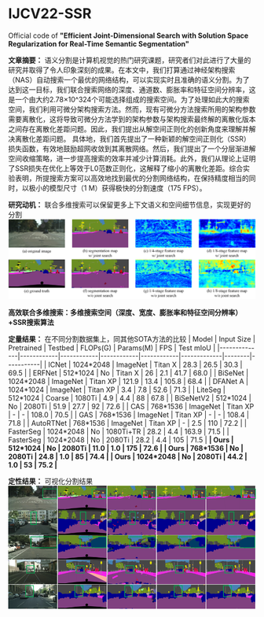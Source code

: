# IJCV22-SSR
Official code of **"Efficient Joint-Dimensional Search with Solution Space Regularization for Real-Time Semantic Segmentation"**

**文章摘要：** 语义分割是计算机视觉的热门研究课题，研究者们对此进行了大量的研究并取得了令人印象深刻的成果。在本文中，我们打算通过神经架构搜索（NAS）自动搜索一个最优的网络结构，可以实现实时且准确的语义分割。为了达到这一目标，我们联合搜索网络的深度、通道数、膨胀率和特征空间分辨率，这是一个由大约2.78×10^324个可能选择组成的搜索空间。为了处理如此大的搜索空间，我们利用可微分架构搜索方法。然而，现有可微分方法搜索所用的架构参数需要离散化，这将导致可微分方法学到的架构参数与架构搜索最终解的离散化版本之间存在离散化差距问题。因此，我们提出从解空间正则化的创新角度来理解并解决离散化差距问题。
具体地，我们首先提出了一种新颖的解空间正则化（SSR）损失函数，有效地鼓励超网收敛到其离散网络。然后，我们提出了一个分层渐进解空间收缩策略，进一步提高搜索的效率并减少计算消耗。此外，我们从理论上证明了SSR损失在优化上等效于L0范数正则化，这解释了缩小的离散化差距。综合实验表明，所提搜索方案可以高效地找到最优的分割网络结构，在保持精度相当的同时，以极小的模型尺寸（1 M）获得极快的分割速度（175 FPS）。

**研究动机：** 联合多维搜索可以保留更多上下文语义和空间细节信息，实现更好的分割
![image](https://github.com/Sunshine-Ye/IJCV22-SSR/blob/main/assets/%E6%A1%86%E6%9E%B6%E5%9B%BE1_13.png)

**高效联合多维搜索：多维搜索空间（深度、宽度、膨胀率和特征空间分辨率）+SSR搜索算法**
<!-- ![image](https://github.com/Sunshine-Ye/IJCV22-SSR/blob/main/assets/%E4%B8%BB%E6%A1%86%E5%9B%BE2_11.png) -->

**定量结果：** 在不同分割数据集上，同其他SOTA方法的比较
| Model        | Input Size | Pretrained | Testbed    | FLOPs\(G\) | Params\(M\) | FPS    | Test mIoU |
|--------------|------------|------------|------------|------------|-------------|--------|-----------|
| ICNet        | 1024\*2048 | ImageNet   | Titan X    | 28\.3      | 26\.5       | 30\.3  | 69\.5     |
| ERFNet       | 512\*1024  | No         | Titan X    | 26         | 2\.1        | 41\.7  | 68\.0     |
| BiSeNet      | 1024\*2048 | ImageNet   | Titan XP   | 121\.9     | 13\.4       | 105\.8 | 68\.4     |
| DFANet A     | 1024\*1024 | ImageNet   | Titan XP   | 3\.4       | 7\.8        | 52\.6  | 71\.3     |
| LiteSeg      | 512\*1024  | Coarse     | 1080Ti     | 4\.9       | 4\.4        | 88     | 67\.8     |
| BiSeNetV2    | 512\*1024  | No         | 2080Ti     | 51\.9      | 27\.7       | 92     | 72\.6     |
| CAS          | 768\*1536  | ImageNet   | Titan XP   | \-         | \-          | 108\.0 | 70\.5     |
| GAS          | 768\*1536  | ImageNet   | Titan XP   | \-         | \-          | 108\.4 | 71\.8     |
| AutoRTNet    | 768\*1536  | ImageNet   | Titan XP   | \-         | 2\.5        | 110    | 72\.2     |
| FasterSeg    | 1024\*2048 | No         | 1080Ti\+TR | 28\.2      | 4\.4        | 163\.9 | 71\.5     |
| FasterSeg    | 1024\*2048 | No         | 2080Ti     | 28\.2      | 4\.4        | 105    | 71\.5     |
**| Ours         | 512\*1024  | No         | 2080Ti     | 11\.0      | 1\.0        | 175    | 72\.6     |
| Ours         | 768\*1536  | No         | 2080Ti     | 24\.8      | 1\.0        | 85     | 74\.4     |
| Ours         | 1024\*2048 | No         | 2080Ti     | 44\.2      | 1\.0        | 53     | 75\.2     |**


**定性结果：** 可视化分割结果
![image](https://github.com/Sunshine-Ye/IJCV22-SSR/blob/main/assets/%E4%B8%BB%E6%A1%86%E5%9B%BE5_2.png)
<!-- ![image](https://github.com/Sunshine-Ye/IJCV22-SSR/blob/main/assets/%E4%B8%BB%E6%A1%86%E5%9B%BE6_3.png) -->
